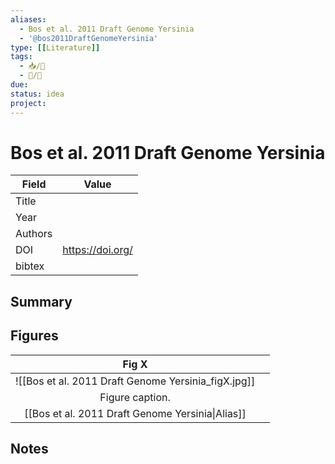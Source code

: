 ```yaml
---
aliases:
  - Bos et al. 2011 Draft Genome Yersinia
  - '@bos2011DraftGenomeYersinia'
type: [[Literature]]
tags: 
  - 📥/📰
  - 📝/🌱  
due:
status: idea
project:
---
```


# Bos et al. 2011 Draft Genome Yersinia

| Field   | Value              |
| ------- | ------------------ |
| Title   |                    | 
| Year    |                    |
| Authors |                    |
| DOI     | <https://doi.org/> |
| bibtex  |                    |


## Summary

## Figures

|          Fig X           |     |
|:------------------------:| --- |
| ![[Bos et al. 2011 Draft Genome Yersinia\_figX.jpg]] |     |
|     Figure caption.      |     |
|   [[Bos et al. 2011 Draft Genome Yersinia\|Alias]]   |     |

## Notes